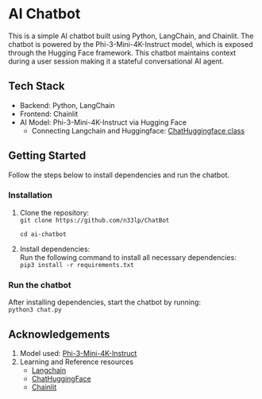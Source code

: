 # **AI Chatbot**

This is a simple AI chatbot built using Python, LangChain, and Chainlit. The chatbot is powered by the Phi-3-Mini-4K-Instruct model, which is exposed through the Hugging Face framework. This chatbot maintains context during a user session making it a stateful conversational AI agent.

## Tech Stack
- Backend: Python, LangChain
- Frontend: Chainlit
- AI Model: Phi-3-Mini-4K-Instruct via Hugging Face
   - Connecting Langchain and Huggingface: [ChatHuggingface class](https://python.langchain.com/api_reference/huggingface/chat_models/langchain_huggingface.chat_models.huggingface.ChatHuggingFace.html)


## Getting Started
Follow the steps below to install dependencies and run the chatbot.

### Installation
1. Clone the repository:  
   `git clone https://github.com/n33lp/ChatBot`
   
   `cd ai-chatbot`

3. Install dependencies:  
   Run the following command to install all necessary dependencies:  
   `pip3 install -r requirements.txt`

### Run the chatbot
After installing dependencies, start the chatbot by running:  
`python3 chat.py`

## Acknowledgements
1. Model used: [Phi-3-Mini-4K-Instruct](https://huggingface.co/microsoft/Phi-3-mini-4k-instruct)
2. Learning and Reference resources
   - [Langchain](https://api.python.langchain.com/en/latest/langchain_api_reference.html)
   - [ChatHuggingFace](https://python.langchain.com/api_reference/huggingface/chat_models/langchain_huggingface.chat_models.huggingface.ChatHuggingFace.html)
   - [Chainlit](https://docs.chainlit.io/get-started/overview)
